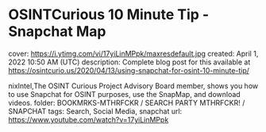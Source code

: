 # OSINTCurious 10 Minute Tip - Snapchat Map

cover: https://i.ytimg.com/vi/17yiLinMPpk/maxresdefault.jpg
created: April 1, 2022 10:50 AM (UTC)
description: Complete blog post for this available at https://osintcurio.us/2020/04/13/using-snapchat-for-osint-10-minute-tip/

nixIntel,The OSINT Curious Project Advisory Board member, shows you how to use Snapchat for OSINT purposes, use the SnapMap, and download videos.
folder: BOOKMRKS-MTHRFCKR / SEARCH PARTY MTHRFCKR! / SNAPCHAT
tags: Search, Social Media, snapchat
url: https://www.youtube.com/watch?v=17yiLinMPpk
